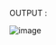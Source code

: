 OUTPUT :


![image](https://user-images.githubusercontent.com/61196311/158007563-d259e87d-7520-4beb-9710-2b473dbf0ada.png)
